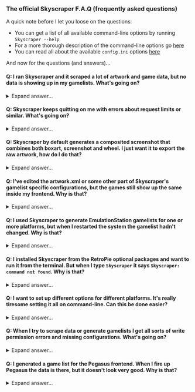 ### The official Skyscraper F.A.Q (frequently asked questions)
A quick note before I let you loose on the questions:
* You can get a list of all available command-line options by running `Skyscraper --help`
* For a more thorough description of the command-line options go [here](https://github.com/muldjord/skyscraper/blob/master/docs/CLIHELP.md)
* You can read all about the available `config.ini` options [here](https://github.com/muldjord/skyscraper/blob/master/docs/CONFIGINI.md)

And now for the questions (and answers)...

#### Q: I ran Skyscraper and it scraped a lot of artwork and game data, but no data is showing up in my gamelists. What's going on?
<details>
  <summary>Expand answer...</summary>

**A:** You probably forgot to generate the gamelist. Skyscraper has two modes; resource gathering mode and gamelist generation mode. First you gather data into Skyscraper's resource cache by scraping the platform with any of the supported scraping modules (eg. `Skyscraper -p snes -s thegamesdb`). When you feel like you have gathered all the resources that you need, you then generate the gamelist by simply leaving out the `-s MODULE` option (eg. `Skyscraper -p snes`).

Read more about the resource cache [here](https://github.com/muldjord/skyscraper/blob/master/docs/CACHE.md).
</details>
  
#### Q: Skyscraper keeps quitting on me with errors about request limits or similar. What's going on?
<details>
  <summary>Expand answer...</summary>

**A:** Almost all of the scraping modules, such as ScreenScraper and TheGamesDb, have restrictions applied to avoid users overloading their servers. These restrictions are set by them, not Skyscraper. Some modules even require you to log in to use them. Read more about the restrictions and how to deal with them [here](https://github.com/muldjord/skyscraper/blob/master/docs/SCRAPINGMODULES.md). If you've created a user at ScreenScraper and want to use your credentials with Skyscraper, just add the following section to `/home/USER/.skyscraper/config.ini`. Type it *exactly* like this, but with your own user and pass.

```
[screenscraper]
userCreds="USER:PASS"
```
</details>

#### Q: Skyscraper by default generates a composited screenshot that combines both boxart, screenshot and wheel. I just want it to export the raw artwork, how do I do that?
<details>
  <summary>Expand answer...</summary>

**A:** Skyscraper includes a powerful artwork compositor you can set up any way you like. Read more about the possibilities [here](https://github.com/muldjord/skyscraper/blob/master/docs/ARTWORK.md). If you just want it to export the raw unmodified screenshot and other pieces of artwork, you can use the `/home/USER/.skyscraper/artwork.xml.example2` and copy it to `/home/USER/.skyscraper/artwork.xml`. Remember to regenerate the gamelists after you've done this to make use of the new artwork configuration. This can be done simply by running Skyscraper with `Skyscraper -p PLATFORM`. This will regenerate the gamelist for that platform using this new artwork configuration.
</details>

#### Q: I've edited the artwork.xml or some other part of Skyscraper's gamelist specific configurations, but the games still show up the same inside my frontend. Why is that?
<details>
  <summary>Expand answer...</summary>

**A:** Whenever you make any gamelist specific changes to Skyscraper's configurations, you need to regenerate the gamelists for your chosen frontend afterwards for the changes to take effect. This can be done simply by running Skyscraper with `Skyscraper -p PLATFORM`. This will regenerate the gamelist for that platform using your new configuration.
</details>

#### Q: I used Skyscraper to generate EmulationStation gamelists for one or more platforms, but when I restarted the system the gamelist hadn't changed. Why is that?
<details>
  <summary>Expand answer...</summary>

**A:** When EmulationStation restarts (eg. when you reboot the system through EmulationStation) it writes its current gameslists back to disk, thereby overwriting any gamelists you just generated with Skyscraper. You need to quit EmulationStation before generating the gamelists with Skyscraper to avoid this. You can quit EmulationStation by pressing F4 on a connected keyboard, or by selecting quit from the menus.
</details>

#### Q: I installed Skyscraper from the RetroPie optional packages and want to run it from the terminal. But when I type `Skyscraper` it says `Skyscraper: command not found`. Why is that?
<details>
  <summary>Expand answer...</summary>

**A:** The RetroPie-Setup script installs the Skyscraper executable in a location that is not normally searched by the system when looking for executables. For ease of use you can create a link to a location that is searched by running `sudo ln -s /opt/retropie/supplementary/skyscraper/Skyscraper /usr/local/bin/Skyscraper`. You might be asked for your sudo password, for RetroPie default is `raspberry`. If that command was succesful you should now be able to run Skyscraper simply with `Skyscraper` followed by any options you need.

WARNING!!! Do *not* run Skyscraper with `sudo Skyscraper`. `sudo` is *not* needed for running Skyscraper.
</details>

#### Q: I want to set up different options for different platforms. It's really tiresome setting it all on command-line. Can this be done easier?
<details>
  <summary>Expand answer...</summary>

**A:** YES! Absolutely. In addition to taking options from the command-line, Skyscraper also reads the `/home/USER/.skyscraper/config.ini` file, which is where you should set everything up. This file allows you to configure things both globally, per-platform, per-frontend and per-scraping module. Read more about the available options and option priorities [here](https://github.com/muldjord/skyscraper/blob/master/docs/CONFIGINI.md)
</details>

#### Q: When I try to scrape data or generate gamelists I get all sorts of write permission errors and missing configurations. What's going on?
<details>
  <summary>Expand answer...</summary>

**A:** You are probably running, or at some point ran, Skyscraper with `sudo Skyscraper` instead of just `Skyscraper`. Doing so will result in all sorts of weird behaviour as Skyscraper was then run as the `root` user instead of the ordinary user. Depending on what command-line parameters you ran Skyscraper with, this will have caused permission issues for your files in `/home/USER/RetroPie/roms` subfolders and might also have caused permission issues with the `/home/USER/.skyscraper` folder.

This is a common problem for new Linux users who are used to working with Windows. In Linux you rarely need Administrator privileges. Running a command with `sudo` in front of it will run it as the root / Administrator user. And any folders or files being generated while that command runs, will then be owned by root. When you run software as the normal user afterwards and it tries to write to those folders or files, it will fail.

You need to reset those permissions back to be owned by your ordinary user. If you are running RetroPie, the following commands will most likely fix your problem (RUN AT YOUR OWN RISK!):
```
$ sudo chown -R pi:pi /home/pi/.skyscraper
$ sudo chown -R pi:pi /home/pi/RetroPie/roms
```
**Remember, never run anything with `sudo` unless you are specifically told to do so (as you are in the above fix).**
</details>

#### Q: I generated a game list for the Pegasus frontend. When I fire up Pegasus the data is there, but it doesn't look very good. Why is that?
<details>
  <summary>Expand answer...</summary>

**A:** Skyscraper contains a powerful artwork compositor that can be customize the exported screenshot, boxart etc. any way you like. This is done through the `/home/USER/.skyscraper/artwork.xml` file. The default configuration for this file is made to look good when exporting for the default frontend EmulationStation. When you use a different frontend, you need to customize this file a bit to make it look good. For Pegasus I suggest something like this:
```
<?xml version="1.0" encoding="UTF-8"?>
<artwork>
  <output type="screenshot" width="640"/>
  <output type="cover" width="640" height="480">
    <layer resource="cover" height="480" align="center" valign="middle">
      <gamebox side="wheel" rotate="90"/>
    </layer>
  </output>
  <output type="wheel" height="200"/>
</artwork>
```
Read more about how to set up a custom `artwork.xml` [here](ARTWORK.md).
</details>
